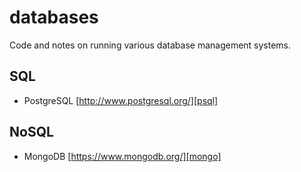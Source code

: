 # databases

Code and notes on running various database management systems.

## SQL

- PostgreSQL [http://www.postgresql.org/][psql]

[psql]: http://www.postgresql.org/

## NoSQL

- MongoDB [https://www.mongodb.org/][mongo]

[mongo]: https://www.mongodb.org/
